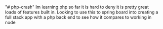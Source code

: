 "# php-crash" 
Im learning php so far it is hard to deny it is pretty great loads of features built in. Looking to use this to spring board into creating a full stack app with a php back end to see how it compares to working in node
